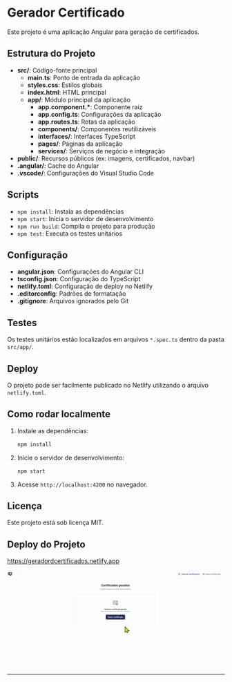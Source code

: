 # Gerador Certificado

Este projeto é uma aplicação Angular para geração de certificados.

## Estrutura do Projeto

- **src/**: Código-fonte principal
  - **main.ts**: Ponto de entrada da aplicação
  - **styles.css**: Estilos globais
  - **index.html**: HTML principal
  - **app/**: Módulo principal da aplicação
    - **app.component.\***: Componente raiz
    - **app.config.ts**: Configurações da aplicação 
    - **app.routes.ts**: Rotas da aplicação
    - **components/**: Componentes reutilizáveis
    - **interfaces/**: Interfaces TypeScript
    - **pages/**: Páginas da aplicação
    - **services/**: Serviços de negócio e integração
- **public/**: Recursos públicos (ex: imagens, certificados, navbar)
- **.angular/**: Cache do Angular
- **.vscode/**: Configurações do Visual Studio Code

## Scripts

- `npm install`: Instala as dependências
- `npm start`: Inicia o servidor de desenvolvimento
- `npm run build`: Compila o projeto para produção
- `npm test`: Executa os testes unitários

## Configuração

- **angular.json**: Configurações do Angular CLI
- **tsconfig.json**: Configuração do TypeScript
- **netlify.toml**: Configuração de deploy no Netlify
- **.editorconfig**: Padrões de formatação
- **.gitignore**: Arquivos ignorados pelo Git

## Testes

Os testes unitários estão localizados em arquivos `*.spec.ts` dentro da pasta `src/app/`.

## Deploy

O projeto pode ser facilmente publicado no Netlify utilizando o arquivo `netlify.toml`.

## Como rodar localmente

1. Instale as dependências:
   ```sh
   npm install
   ```
2. Inicie o servidor de desenvolvimento:
   ```sh
   npm start
   ```
3. Acesse `http://localhost:4200` no navegador.

## Licença

Este projeto está sob licença MIT.

## Deploy do Projeto

https://geradordcertificados.netlify.app

![Demonstração](public/demo.gif)

---